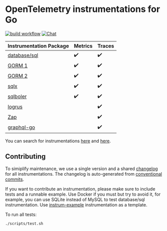# OpenTelemetry instrumentations for Go

[![build workflow](https://github.com/middleware-labs/opentelemetry-go-extra/actions/workflows/build.yml/badge.svg)](https://github.com/middleware-labs/opentelemetry-go-extra/actions/workflows/build.yml)
[![Chat](https://img.shields.io/badge/-telegram-red?color=white&logo=telegram&logoColor=black)](https://t.me/middleware-labs)

| Instrumentation Package         | Metrics            | Traces             |
| ------------------------------- | ------------------ | ------------------ |
| [database/sql](/otelsql/)       | :heavy_check_mark: | :heavy_check_mark: |
| [GORM 1](/otelsql/#gorm-1)      | :heavy_check_mark: | :heavy_check_mark: |
| [GORM 2](/otelgorm/)            | :heavy_check_mark: | :heavy_check_mark: |
| [sqlx](/otelsqlx/)              | :heavy_check_mark: | :heavy_check_mark: |
| [sqlboler](/otelsql/#sqlboiler) | :heavy_check_mark: | :heavy_check_mark: |
| [logrus](/otellogrus/)          |                    | :heavy_check_mark: |
| [Zap](/otelzap/)                |                    | :heavy_check_mark: |
| [graphql-go](/otelgraphql/)     |                    | :heavy_check_mark: |

You can search for instrumentations [here](https://middleware-labs.dev/opentelemetry/instrumentations/) and
[here](https://opentelemetry.io/registry/).

## Contributing

To simiplify maintenance, we use a single version and a shared [changelog](CHANGELOG.md) for all
instrumentations. The changelog is auto-generated from
[conventional commits](https://www.conventionalcommits.org/en/v1.0.0/).

If you want to contribute an instrumentation, please make sure to include tests and a runnable
example. Use Docker if you must but try to avoid it, for example, you can use SQLite instead of
MySQL to test database/sql instrumentation. Use [instrum-example](/instrum-example/) instrumentation
as a template.

To run all tests:

```shell
./scripts/test.sh
```
